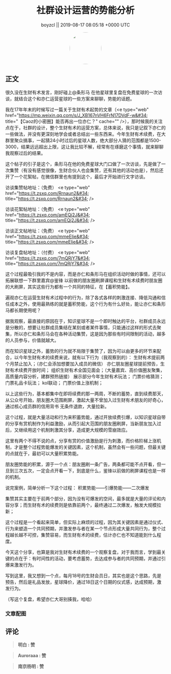 <h1 align="center">社群设计运营的势能分析</h1>




<p align="center">
    <a>boyzcl || 2019-08-17 08:05:18 &#43;0000 UTC</a>
</p>

<div align="center">
    <img src="https://images.zsxq.com/FqyZCS2j1T-fW11e2w4xKNqSDkhn?e=1590940799&amp;token=kIxbL07-8jAj8w1n4s9zv64FuZZNEATmlU_Vm6zD:thsCLX06diCUmKt7ydy4r4NCcUA=" width="100" height="100" style="border:1px solid;border-radius:50%; color:#ffffff"/>
</div>




## 正文

<div>
很久没在生财有术发言，刚好碰上@条形马 在他星球里复盘在免费星球的一次访谈，就结合这个和亦仁运营星球的一些方案来聊聊，势能的话题。

我在17年年末的时候写过一篇关于生财有术起势的文章（&lt;e type=&#34;web&#34; href=&#34;https://mp.weixin.qq.com/s/J_XB167nVH6FrN17DVdF-w&#34; title=&#34;【Caoz的小密圈】能否再出一位亦仁？&#34; cache=&#34;&#34; /&gt;），那时候我的关注点在于，社群的设计，整个生财有术的运营方案，总体来说，我只是记叙下亦仁的一些做法，并没有更深刻地学会或者总结出一些东西来。今年生财有术续费，在大群里聚众搞事，一起猜24小时过后的星球人数，绝大部分人猜的范围都是1500-3000，结果远远超出上限，这让我比较不解，经常有在琢磨这个事情，就来聊聊我观察过后的结果。

这个帖子的引子是这个，条形马在他的免费星球大门口做了一次访谈，先是做了一次集赞（有没有感觉很像，生财合伙人也会集赞，还有其他的活动也是），然后还开了一个花絮帖，在微信群里也有提到这个，最后才开始进行文字访谈。

访谈集赞帖地址：（免费）
&lt;e type=&#34;web&#34; href=&#34;https://t.zsxq.com/Rrnaun2&#34; title=&#34;https://t.zsxq.com/Rrnaun2&#34; /&gt;

访谈花絮帖地址：（免费）
&lt;e type=&#34;web&#34; href=&#34;https://t.zsxq.com/amEQj2J&#34; title=&#34;https://t.zsxq.com/amEQj2J&#34; /&gt;

访谈正文帖地址：（免费）
&lt;e type=&#34;web&#34; href=&#34;https://t.zsxq.com/mmeEIie&#34; title=&#34;https://t.zsxq.com/mmeEIie&#34; /&gt;

访谈复盘帖地址：（付费）
&lt;e type=&#34;web&#34; href=&#34;https://t.zsxq.com/7mQRjY7&#34; title=&#34;https://t.zsxq.com/7mQRjY7&#34; /&gt;

这个过程最吸引我的不是内容，而是亦仁和条形马在组织活动时做的事情，还可以拓展联想一下群里嘉宾@鉴锋 以前做的朋友圈刷屏课程和生财有术续费时朋友圈的大刷屏，其实这些行为都有一个共同的特征，在【蓄积势能】。

遍观亦仁在运营生财有术过程中的行为，除了各式各样的刺激连接、降低沟通和信任成本之外，使用最熟练的就是蓄积势能，这个行为有什么好处，能让亦仁和条形马都长期使用呢？

据我观察，最直接的原因在于，知识星球不是一个即时触达的平台，社群成员永远是分散的，想要让社群成员集结在某刻或者某件事情，只能通过这样的形式去聚集，所以亦仁和条形马会在各种活动集赞，这是因为那些有时间限制的活动，越多的人员参与，价值就越大。

而在知识星球之外，蓄势的行为就不局限于集赞了，因为可以由更多的环节来配合，以今年生财有术的续费来说，就有以下行为（我观察到的）：
生财有术提前两个月禁止加入；（亦仁会添加想要加入成员的微信）
亦仁朋友圈星球提前预告，生财有术续费开放时间；
组织生财有术全国见面会；（大量嘉宾、高价值圈友聚集，高质量内容分析，建群预热链接）
展示部分今年生财有术玩法；
门票价格猜测；
门票礼品卡玩法；
kol联动；
门票价值上涨机制；

以上这些行为，基本都集中在即将续费的那一两周，不断的蓄势，直到续费那天，从公众号开始，朋友圈大范围刷屏，激起大量不曾加入过生财有术朋友的好奇心，通过核心成员群的信用背书 无条件退款，大量拉新。

这个过程，就是大量活动和行为来积蓄势能，通过开放续费引爆，以知识星球自带的分享有赏机制作为利益激励，从而引起大范围的朋友圈刷屏，当新朋友加入过后，又继续用这个机制刺激其分享，造成更大规模的雪崩效应。

这里有两个不得不说的点，分享有赏的价值激励是行为刺激，而价格阶梯上涨机制，才是整个过程势能爆发的关键因素，这个机制，虽然会有一些问题，但最关键的点就在于，最初可以大量积累势能。

朋友圈势能的积累，源于一个点：朋友圈刷一条广告，两条都可能不点开看，但一旦到三次五次，一定会点开看一下，到底是什么，鉴锋以前做的刷屏课程也是一样的机制。

说完案例，简单分析一下这个过程：
积累势能——引爆势能——二次爆发

集赞其实主要在于前两个部分，因为没有可爆发的空间，最多就是大量的评论和内容分享；而生财有术的续费则是依靠前两个，最终通过二次爆发，触发大规模拉新；

这个过程是一个看起来简单，但实际上麻烦的过程，因为其关键因素是通过仪式、行为来塑造一个共同预期，并激发参与者在某一个节点形成大量共同行为，整个过程越长越不可控，集赞容易，而生财有术的续费，估计亦仁也不知道能到什么程度。

今天这个分享，也算是我对生财有术续费的一个观察复盘，对于我而言，学到最关键的点在于：有时间性的活动，要考虑蓄势，去达成参与者的共同预期，并通过引爆来激发行为。

写到这里，我又想到一个点，每月18号的生财会员日，其实也是这个思路，先是预告，然后是礼品发放，星球降价，通过18日这个日期的仪式感，达成预期，激发行为。

（写这个复盘，希望亦仁大哥别揍我，哈哈）
</div>

### 文章配图

<div class="image" align="center">

</div>


## 评论

<div align="left">
<div>

<blockquote >
<span> <strong>明白 : 赞 </strong></span>
</blockquote>

<blockquote >
<span> <strong>Auroraaa : 赞 </strong></span>
</blockquote>

<blockquote >
<span> <strong>南京杨明 : 赞 </strong></span>
</blockquote>

</div>
</div>